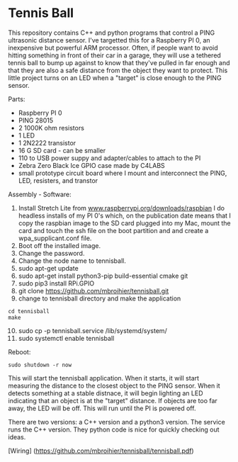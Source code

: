 # Tennis Ball 

This repository contains C++ and python programs that control a PING ultrasonic distance sensor. I've targetted this for a Raspberry PI 0, an inexpensive but powerful ARM processor.  Often, if people want to avoid hitting something in front of their car in a garage, they will use a tethered tennis ball to bump up against to know that they've pulled in far enough and that they are also a safe distance from the object they want to protect. This little project turns on an LED when a "target" is close enough to the PING sensor.

Parts:
  - Raspberry PI 0 
  - PING 28015
  - 2 1000K ohm resistors
  - 1 LED
  - 1 2N2222 transistor
  - 16 G SD card - can be smaller
  - 110 to USB power suppy and adapter/cables to attach to the PI
  - Zebra Zero Black Ice GPIO case made by C4LABS
  - small prototype circuit board where I mount and interconnect the PING, LED, resisters, and transtor

Assembly - Software:
  1)  Install Stretch Lite from www.raspberrypi.org/downloads/raspbian
      I do headless installs of my PI 0's which, on the publication date
      means that I copy the raspbian image to the SD card plugged into my
      Mac, mount the card and touch the ssh file on the boot partition and
      and create a wpa_supplicant.conf file.
  2)  Boot off the installed image.
  3)  Change the password.
  4)  Change the node name to tennisball.
  5)  sudo apt-get update
  6)  sudo apt-get install python3-pip build-essential cmake git
  7)  sudo pip3 install RPi.GPIO
  8)  git clone https://github.com/mbroihier/tennisball.git
  9)  change to tennisball directory and make the application

```
cd tennisball
make
```

 10)  sudo cp -p tennisball.service /lib/systemd/system/ 
 11)  sudo systemctl enable tennisball


Reboot:
```
sudo shutdown -r now

```
This will start the tennisball application.  When it starts, it will start measuring the distance to the closest object to the PING sensor.  When it detects something at a stable distnace, it will begin lighting an LED indicating that an object is at the "target" distance.  If objects are too far away, the LED will be off.  This will run until the PI is powered off.

There are two versions: a C++ version and a python3 version.  The service runs the C++ version.  They python code is nice for quickly checking out ideas.

[Wiring] (https://github.com/mbroihier/tennisball/tennisball.pdf)